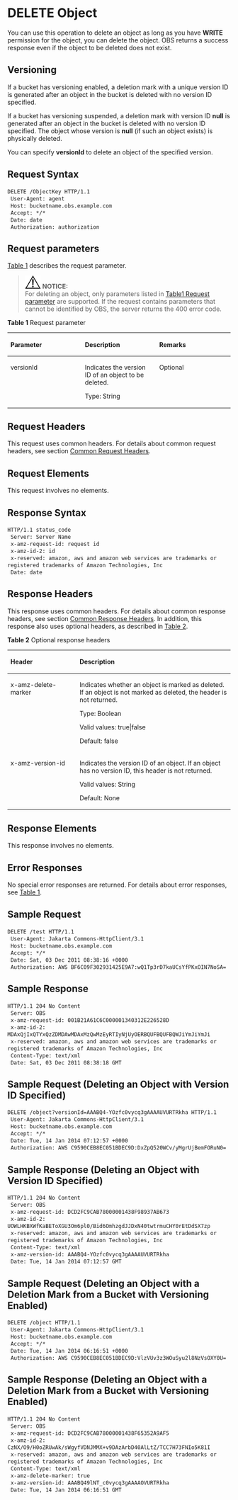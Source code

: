 # DELETE Object<a name="EN-US_TOPIC_0125560459"></a>

You can use this operation to delete an object as long as you have  **WRITE**  permission for the object, you can delete the object. OBS returns a success response even if the object to be deleted does not exist.

## Versioning<a name="section63825615"></a>

If a bucket has versioning enabled, a deletion mark with a unique version ID is generated after an object in the bucket is deleted with no version ID specified.

If a bucket has versioning suspended, a deletion mark with version ID  **null**  is generated after an object in the bucket is deleted with no version ID specified. The object whose version is  **null**  \(if such an object exists\) is physically deleted.

You can specify  **versionId**  to delete an object of the specified version.

## Request Syntax<a name="section26250571"></a>

```
DELETE /ObjectKey HTTP/1.1
 User-Agent: agent 
 Host: bucketname.obs.example.com 
 Accept: */*
 Date: date 
 Authorization: authorization
```

## Request parameters<a name="section34928551"></a>

[Table 1](#table57902635)  describes the request parameter.

>![](public_sys-resources/icon-notice.gif) **NOTICE:**   
>For deleting an object, only parameters listed in  [Table1 Request parameter](#table57902635)  are supported. If the request contains parameters that cannot be identified by OBS, the server returns the 400 error code.  

**Table  1**  Request parameter

<a name="table57902635"></a>
<table><thead align="left"><tr id="row15224096"><th class="cellrowborder" valign="top" width="33.33333333333333%" id="mcps1.2.4.1.1"><p id="p25192244"><a name="p25192244"></a><a name="p25192244"></a>Parameter</p>
</th>
<th class="cellrowborder" valign="top" width="33.33333333333333%" id="mcps1.2.4.1.2"><p id="p27305877"><a name="p27305877"></a><a name="p27305877"></a>Description</p>
</th>
<th class="cellrowborder" valign="top" width="33.33333333333333%" id="mcps1.2.4.1.3"><p id="p64292394"><a name="p64292394"></a><a name="p64292394"></a>Remarks</p>
</th>
</tr>
</thead>
<tbody><tr id="row41760635"><td class="cellrowborder" valign="top" width="33.33333333333333%" headers="mcps1.2.4.1.1 "><p id="p27168314"><a name="p27168314"></a><a name="p27168314"></a>versionId</p>
</td>
<td class="cellrowborder" valign="top" width="33.33333333333333%" headers="mcps1.2.4.1.2 "><p id="p53149858"><a name="p53149858"></a><a name="p53149858"></a>Indicates the version ID of an object to be deleted.</p>
<p id="p8586676"><a name="p8586676"></a><a name="p8586676"></a>Type: String</p>
</td>
<td class="cellrowborder" valign="top" width="33.33333333333333%" headers="mcps1.2.4.1.3 "><p id="p24432171"><a name="p24432171"></a><a name="p24432171"></a>Optional</p>
</td>
</tr>
</tbody>
</table>

## Request Headers<a name="section45921510"></a>

This request uses common headers. For details about common request headers, see section  [Common Request Headers](common-request-headers.md).

## Request Elements<a name="section10640407"></a>

This request involves no elements.

## Response Syntax<a name="section38530503"></a>

```
HTTP/1.1 status_code 
 Server: Server Name 
 x-amz-request-id: request id 
 x-amz-id-2: id 
 x-reserved: amazon, aws and amazon web services are trademarks or registered trademarks of Amazon Technologies, Inc 
 Date: date
```

## Response Headers<a name="section11230212"></a>

This response uses common headers. For details about common response headers, see section  [Common Response Headers](common-response-headers.md). In addition, this response also uses optional headers, as described in  [Table 2](#table2749429).

**Table  2**  Optional response headers

<a name="table2749429"></a>
<table><thead align="left"><tr id="row18981865"><th class="cellrowborder" valign="top" width="30.97%" id="mcps1.2.3.1.1"><p id="p61136126"><a name="p61136126"></a><a name="p61136126"></a>Header</p>
</th>
<th class="cellrowborder" valign="top" width="69.03%" id="mcps1.2.3.1.2"><p id="p53079196"><a name="p53079196"></a><a name="p53079196"></a>Description</p>
</th>
</tr>
</thead>
<tbody><tr id="row4447594"><td class="cellrowborder" valign="top" width="30.97%" headers="mcps1.2.3.1.1 "><p id="p24710800"><a name="p24710800"></a><a name="p24710800"></a>x-amz-delete-marker</p>
</td>
<td class="cellrowborder" valign="top" width="69.03%" headers="mcps1.2.3.1.2 "><p id="p55417783"><a name="p55417783"></a><a name="p55417783"></a>Indicates whether an object is marked as deleted. If an object is not marked as deleted, the header is not returned.</p>
<p id="p28998002"><a name="p28998002"></a><a name="p28998002"></a>Type: Boolean</p>
<p id="p59655430"><a name="p59655430"></a><a name="p59655430"></a>Valid values: true|false</p>
<p id="p27965"><a name="p27965"></a><a name="p27965"></a>Default: false</p>
</td>
</tr>
<tr id="row251686"><td class="cellrowborder" valign="top" width="30.97%" headers="mcps1.2.3.1.1 "><p id="p20386623"><a name="p20386623"></a><a name="p20386623"></a>x-amz-version-id</p>
</td>
<td class="cellrowborder" valign="top" width="69.03%" headers="mcps1.2.3.1.2 "><p id="p40703736"><a name="p40703736"></a><a name="p40703736"></a>Indicates the version ID of an object. If an object has no version ID, this header is not returned.</p>
<p id="p30789304"><a name="p30789304"></a><a name="p30789304"></a>Valid values: String</p>
<p id="p8668281"><a name="p8668281"></a><a name="p8668281"></a>Default: None</p>
</td>
</tr>
</tbody>
</table>

## Response Elements<a name="section33963045"></a>

This response involves no elements.

## Error Responses<a name="section37231957"></a>

No special error responses are returned. For details about error responses, see  [Table 1](error-codes.md#table30733758).

## Sample Request<a name="section2524942"></a>

```
DELETE /test HTTP/1.1 
 User-Agent: Jakarta Commons-HttpClient/3.1 
 Host: bucketname.obs.example.com 
 Accept: */* 
 Date: Sat, 03 Dec 2011 08:38:16 +0000 
 Authorization: AWS BF6C09F302931425E9A7:wQ1Tp3rD7kaUCsYfPKxOIN7NoSA=
```

## Sample Response<a name="section22724481"></a>

```
HTTP/1.1 204 No Content 
 Server: OBS 
 x-amz-request-id: 001B21A61C6C000001340312E226528D 
 x-amz-id-2: MDAxQjIxQTYxQzZDMDAwMDAxMzQwMzEyRTIyNjUyOERBQUFBQUFBQWJiYmJiYmJi 
 x-reserved: amazon, aws and amazon web services are trademarks or registered trademarks of Amazon Technologies, Inc 
 Content-Type: text/xml 
 Date: Sat, 03 Dec 2011 08:38:18 GMT
```

## Sample Request \(Deleting an Object with Version ID Specified\)<a name="section28743664"></a>

```
DELETE /object?versionId=AAABQ4-YOzfc0vycq3gAAAAUVURTRkha HTTP/1.1 
 User-Agent: Jakarta Commons-HttpClient/3.1 
 Host: bucketname.obs.example.com 
 Accept: */* 
 Date: Tue, 14 Jan 2014 07:12:57 +0000 
 Authorization: AWS C9590CEB8EC051BDEC9D:DxZpQ520WCv/yMgrUjBemFORuN0=
```

## Sample Response \(Deleting an Object with Version ID Specified\)<a name="section57366391"></a>

```
HTTP/1.1 204 No Content 
 Server: OBS 
 x-amz-request-id: DCD2FC9CAB78000001438F98937AB673 
 x-amz-id-2: UOWLHKBXWfKaBEToXGU3Om6pl0/Bid6OmhzgdJJDxN40twtrmuCHY0rEtDdSX7zp 
 x-reserved: amazon, aws and amazon web services are trademarks or registered trademarks of Amazon Technologies, Inc 
 Content-Type: text/xml 
 x-amz-version-id: AAABQ4-YOzfc0vycq3gAAAAUVURTRkha 
 Date: Tue, 14 Jan 2014 07:12:57 GMT
```

## Sample Request \(Deleting an Object with a Deletion Mark from a Bucket with Versioning Enabled\)<a name="section16166070"></a>

```
DELETE /object HTTP/1.1 
 User-Agent: Jakarta Commons-HttpClient/3.1 
 Host: bucketname.obs.example.com 
 Accept: */* 
 Date: Tue, 14 Jan 2014 06:16:51 +0000 
 Authorization: AWS C9590CEB8EC051BDEC9D:VlzVUv3z3WOuSyu2l8NzVsOXY0U=
```

## Sample Response \(Deleting an Object with a Deletion Mark from a Bucket with Versioning Enabled\)<a name="section11276905"></a>

```
HTTP/1.1 204 No Content 
 Server: OBS 
 x-amz-request-id: DCD2FC9CAB78000001438F65352A9AF5 
 x-amz-id-2: CzNX/O9/H0oZRUwAk/sWgyfVDNJMMX+v9DAzArbD40AlLtZ/TCC7H73FNIo5K81I 
 x-reserved: amazon, aws and amazon web services are trademarks or registered trademarks of Amazon Technologies, Inc 
 Content-Type: text/xml 
 x-amz-delete-marker: true 
 x-amz-version-id: AAABQ49lNT_c0vycq3gAAAAOVURTRkha 
 Date: Tue, 14 Jan 2014 06:16:51 GMT
```

